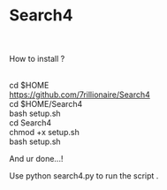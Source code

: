 # Search4


<br>
<br>
How to install ?
<br>
<br>

cd $HOME
<br>
https://github.com/7rillionaire/Search4
<br>
cd $HOME/Search4
<br>
bash setup.sh
<br>
cd Search4
<br>
chmod +x setup.sh
<br>
bash setup.sh

And ur done...!


Use python search4.py to run the script .
